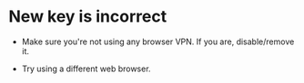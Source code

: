 # New key is incorrect
- Make sure you're not using any browser VPN. If you are, disable/remove it.

- Try using a different web browser.
